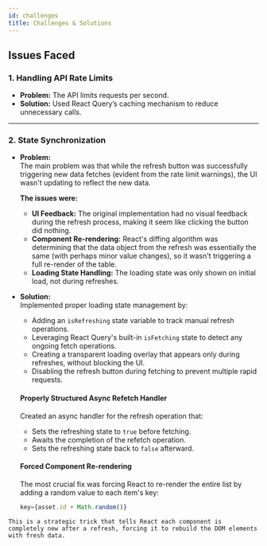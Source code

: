 ```yaml
---
id: challenges
title: Challenges & Solutions
---
```


## Issues Faced

### 1. Handling API Rate Limits
- **Problem:** The API limits requests per second.  
- **Solution:** Used React Query’s caching mechanism to reduce unnecessary calls.

---

### 2. State Synchronization  
- **Problem:**  
  The main problem was that while the refresh button was successfully triggering new data fetches (evident from the rate limit warnings), the UI wasn't updating to reflect the new data.  

  **The issues were:**  
  - **UI Feedback:** The original implementation had no visual feedback during the refresh process, making it seem like clicking the button did nothing.  
  - **Component Re-rendering:** React's diffing algorithm was determining that the data object from the refresh was essentially the same (with perhaps minor value changes), so it wasn't triggering a full re-render of the table.  
  - **Loading State Handling:** The loading state was only shown on initial load, not during refreshes.  

- **Solution:**  
  Implemented proper loading state management by:  
  - Adding an `isRefreshing` state variable to track manual refresh operations.  
  - Leveraging React Query's built-in `isFetching` state to detect any ongoing fetch operations.  
  - Creating a transparent loading overlay that appears only during refreshes, without blocking the UI.  
  - Disabling the refresh button during fetching to prevent multiple rapid requests.  

  #### Properly Structured Async Refetch Handler  
  Created an async handler for the refresh operation that:  
  - Sets the refreshing state to `true` before fetching.  
  - Awaits the completion of the refetch operation.  
  - Sets the refreshing state back to `false` afterward.  

  #### Forced Component Re-rendering  
  The most crucial fix was forcing React to re-render the entire list by adding a random value to each item's key:

  ```javascript
  key={asset.id + Math.random()}
```
This is a strategic trick that tells React each component is completely new after a refresh, forcing it to rebuild the DOM elements with fresh data.